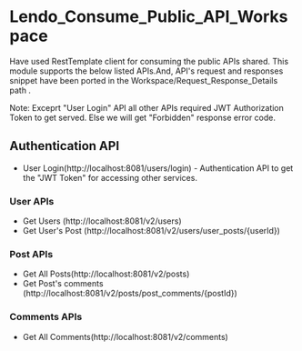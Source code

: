 # Lendo_Consume_Public_API_Workspace
Have used RestTemplate client for consuming the public APIs shared. This module supports the below listed APIs.And, API's request and responses snippet have been ported in the Workspace/Request_Response_Details path .

Note: Exceprt "User Login" API all other APIs required JWT Authorization Token to get served. Else we will get "Forbidden" response error code.

## Authentication API
* User Login(http://localhost:8081/users/login) - Authentication API to get the "JWT Token" for accessing other services.

### User APIs
* Get Users (http://localhost:8081/v2/users)
* Get User's Post (http://localhost:8081/v2/users/user_posts/{userId})

### Post APIs
* Get All Posts(http://localhost:8081/v2/posts)
* Get Post's comments (http://localhost:8081/v2/posts/post_comments/{postId})

### Comments APIs
* Get All Comments(http://localhost:8081/v2/comments)
 
